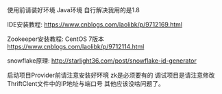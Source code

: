 使用前请装好环境
Java环境 自行解决我用的是1.8

IDE安装教程:
https://www.cnblogs.com/laolibk/p/9712169.html

Zookeeper安装教程:
CentOS 7版本
https://www.cnblogs.com/laolibk/p/9712114.html

snowflake原理:
http://starlight36.com/post/snowflake-id-generator

启动项目Provider前请注意安装好环境 zk是必须要有的
调试项目是请注意修改ThriftClent文件中的IP地址与端口号
其他应该没啥问题了。